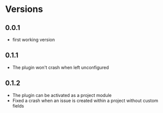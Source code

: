 # Versions

## 0.0.1

- first working version

## 0.1.1

- The plugin won't crash when left unconfigured

## 0.1.2

- The plugin can be activated as a project module
- Fixed a crash when an issue is created within a project without custom fields